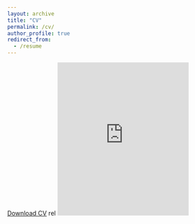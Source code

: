 ```yaml
---
layout: archive
title: "CV"
permalink: /cv/
author_profile: true
redirect_from:
  - /resume
---
```


[Download CV]("/files/CVSep13_2022.pdf")
rel
<embed src="https://rmcglass.github.io/files/CVSep13_2022.pdf" type="application/pdf" height="350"/>
